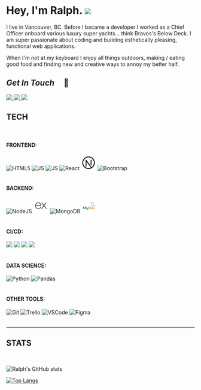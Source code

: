 # Hey, I'm Ralph. <img src="https://media.giphy.com/media/hvRJCLFzcasrR4ia7z/giphy.gif" width="30px">

I live in Vancouver, BC. Before I became a developer I worked as a Chief Officer onboard various luxury super yachts... think Bravos's Below Deck. I am super passionate about coding and building esthetically pleasing, functional web applications.

When I'm not at my keyboard I enjoy all things outdoors, making / eating good food and finding new and creative ways to annoy my better half.

## _Get In Touch_ &nbsp; &nbsp; 💬

<div>
  <a href="mailto:ralphakilian@gmail.com" target="_blank" rel="noopener noreferrer">
    <img src="https://img.shields.io/badge/Gmail-D14836?style=for-the-badge&logo=gmail&logoColor=white">
  </a>
  <a href="https://www.linkedin.com/in/rakilian/" target="_blank" rel="noopener noreferrer">
    <img src="https://img.shields.io/badge/LinkedIn-0077B5?style=for-the-badge&logo=linkedin&logoColor=white">
  </a>
  <a href="https://ralphkilian.ca" target="_blank" rel="noopener noreferrer">
    <img src="https://img.shields.io/badge/portfolio-424242?style=for-the-badge&logo=dev.to&logoColor=white">
  </a>
</div>

## TECH

<br/>

<div>
  <h4 width="150px">FRONTEND: &nbsp;</h4>
  <img src="https://cdn.jsdelivr.net/gh/devicons/devicon/icons/html5/html5-original.svg"  title="HTML5" alt="HTML5" width="40" height="40"/>
  <img src="https://cdn.jsdelivr.net/gh/devicons/devicon/icons/css3/css3-original.svg"  title="JS" alt="JS" width="40" height="40"/>
  <img src="https://cdn.jsdelivr.net/gh/devicons/devicon/icons/javascript/javascript-original.svg"  title="JS" alt="JS" width="40" height="40"/>
  <img src="https://cdn.jsdelivr.net/gh/devicons/devicon/icons/react/react-original.svg" title="React" alt="React" width="40" height="40"/>
    <img src="./assets/images/next_w.svg" title="Next" alt="Next" width="40" height="40"/>
  <img src="https://cdn.jsdelivr.net/gh/devicons/devicon/icons/bootstrap/bootstrap-original.svg" title="Bootsrap" alt="Bootstrap" width="40" height="40"/>  
</div>

<br/>

<div >
  <h4 width="150px">BACKEND: &nbsp;</h4>
  <img src="https://cdn.jsdelivr.net/gh/devicons/devicon/icons/nodejs/nodejs-original.svg" title="NodeJS" alt="NodeJS" width="40" height="40"/>
  <img src="./assets/images/express_w.svg" title="Express" alt="Express" width="40" height="40"/>
  <img src="https://cdn.jsdelivr.net/gh/devicons/devicon/icons/mongodb/mongodb-original.svg"  title="MongoDB" alt="MongoDB" width="40" height="40"/>
  <img src="./assets/images/mysql_w.svg" title="MySQL" alt="MySQL" width="40" height="40"/>
</div>

<br/>

<div >
  <h4 width:"150px">CI/CD: &nbsp;</h4>
  <img src="https://img.shields.io/badge/vercel-white?style=for-the-badge&logo=vercel&logoColor=black">
  <img src="https://img.shields.io/badge/heroku-5D478C?style=for-the-badge&logo=heroku&logoColor=white">
  <img src="https://img.shields.io/badge/netlify-157084?style=for-the-badge&logo=netlify&logoColor=white">
  <img src="https://img.shields.io/badge/github_actions-black?style=for-the-badge&logo=github-actions&logoColor=white">
</div>

<br/>

<div >
  <h4 style="width:150px;">DATA SCIENCE: &nbsp;</h4>
  <img src="https://cdn.jsdelivr.net/gh/devicons/devicon/icons/python/python-original.svg" title="Python" alt="Python" width="40" height="40"/>
  <img src="https://cdn.jsdelivr.net/gh/devicons/devicon/icons/pandas/pandas-original.svg"  title="Pandas" alt="Pandas" width="40" height="40" />
</div>

<br/>

<div >
  <h4 style="width:150px;">OTHER TOOLS: &nbsp;</h4>
  <img src="https://cdn.jsdelivr.net/gh/devicons/devicon/icons/git/git-original.svg" title="Git" alt="Git" width="40" height="40"/>
  <img src="https://cdn.jsdelivr.net/gh/devicons/devicon/icons/trello/trello-plain.svg"  title="Trello" alt="Trello" width="40" height="40" />
  <img src="https://cdn.jsdelivr.net/gh/devicons/devicon/icons/vscode/vscode-original.svg"  title="VSCode" alt="VSCode" width="40" height="40"/>
  <img src="https://cdn.jsdelivr.net/gh/devicons/devicon/icons/figma/figma-original.svg"  title="Figma" alt="Figma" width="40" height="40" />
</div>

<br/>

---

## STATS

<br/>

![Ralph's GitHub stats](https://github-readme-stats.vercel.app/api?username=ralphk66&show_icons=true&theme=highcontrast)

[![Top Langs](https://github-readme-stats.vercel.app/api/top-langs/?username=ralphk66&layout=compact&theme=highcontrast)](https://github.com/anuraghazra/github-readme-stats)

</html>
